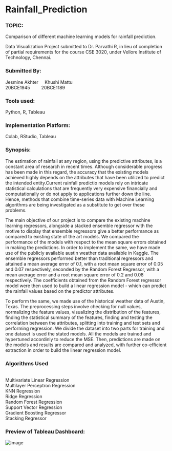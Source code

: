 # Rainfall_Prediction

<h3>TOPIC:</h3> Comparison of different machine learning models for rainfall prediction.

Data Visualization Project submitted to Dr. Parvathi R, in lieu of completion of partial requirements for the course CSE 3020, under Vellore Institute of Technology, Chennai.

<h3>Submitted By:</h3> 

Jesmine Akhter     &nbsp;&nbsp;&nbsp;    Khushi Mattu
<br/>
20BCE1945         &nbsp;&nbsp;&nbsp;&nbsp;&nbsp;&nbsp;&nbsp;    20BCE1189

<h3>Tools used:</h3> Python, R, Tableau

<h3>Implementation Platform:</h3> Colab, RStudio, Tableau

<h3>Synopsis:</h3>

The estimation of rainfall at any region, using the predictive attributes, is a constant area of research in recent times. Although considerable progress has been made in this regard, the accuracy that the existing models achieved highly depends on the attributes that have been utilized to predict the intended entity.Current rainfall predictio models rely on intricate statistical calculations that are frequently very expensive financially and computationally or do not apply to applications further down the line. Hence, methods that combine time-series data with Machine Learning algorithms are being investigated as a substitute to get over these problems.

The main objective of our project is to compare the existing machine learning regressors, alongside a stacked ensemble regressor with the motive to display that ensemble regressors give a better performance as compared to existing state of the art models. We compared the performance of the models with respect to the mean square errors obtained in making the predictions. In order to implement the same, we have made use of the publicly available austin weather data available in Kaggle. The ensemble regressors performed better than traditional regressors and attained a mean average error of 0.1, with a root mean square error of 0.05 and 0.07 respectively, seconded by the Random Forest Regressor, with a mean average error and a root mean square error of 0.2 and 0.08 respectively. The coefficients obtained from the Random Forest regressor model were then used to build a linear regression model - which can predict the rainfall values based on the predictor attributes. 

To perform the same, we made use of the historical weather data of Austin, Texas. The preprocessing steps involve checking for null values, normalizing the feature values, visualizing the distribution of the features, finding the statistical summary of the features, finding and testing the correlation between the attributes, splitting into training and test sets and performing regression. We divide the dataset into two parts for training and one dataset is used the stated models. All the models are trained and hypertuned accordinly to reduce the MSE. Then, predictions are made on the models and results are compared and analyzed, with further co-efficient extraction in order to build the linear regression model.

<h3>Algorithms Used</h3><br/>
Multivariate Linear Regression <br/>
Multilayer Perceptron Regression  <br/>
KNN Regression <br/>
Ridge Regression<br/>
Random Forest Regression<br/>
Support Vector Regression <br/>
Gradient Boosting Regressor <br/>
Stacking Regressor <br/>


<h3>Preview of Tableau Dashboard:</h3>

![image](https://user-images.githubusercontent.com/108082336/229849260-82f085d7-5555-442a-b0d9-70832c37c705.png)

